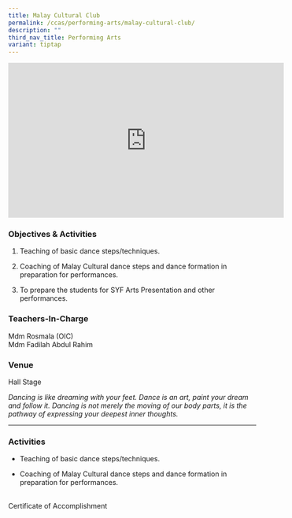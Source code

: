 ```yaml
---
title: Malay Cultural Club
permalink: /ccas/performing-arts/malay-cultural-club/
description: ""
third_nav_title: Performing Arts
variant: tiptap
---
```

<div class="iframe-wrapper">
<iframe height="315" width="560" allowfullscreen="true" frameborder="0" src="https://www.youtube.com/embed/geD6RzEmUTI?si=5p4b4rc6LjM5XyjQ"></iframe>
</div>
<h3>Objectives &amp; Activities</h3>
<ol data-tight="true" class="tight">
<li>
<p>Teaching of basic dance steps/techniques.</p>
</li>
<li>
<p>Coaching of Malay Cultural dance steps and dance formation in preparation
for performances.</p>
</li>
<li>
<p>To prepare the students for SYF Arts Presentation and other performances.</p>
</li>
</ol>
<h3>Teachers-In-Charge</h3>
<p>Mdm Rosmala (OIC)
<br>Mdm Fadilah Abdul Rahim</p>
<h3>Venue</h3>
<p>Hall Stage</p>
<p><em>Dancing is like dreaming with your feet. Dance is an art, paint your dream and follow it. Dancing is not merely the moving of our body parts, it is the pathway of expressing your deepest inner thoughts.</em>
</p>
<hr>
<h3>Activities</h3>
<ul data-tight="true" class="tight">
<li>
<p>Teaching of basic dance steps/techniques.</p>
</li>
<li>
<p>Coaching of Malay Cultural dance steps and dance formation in preparation
for performances.</p>
</li>
</ul>
<p>
<br>Certificate of Accomplishment</p>